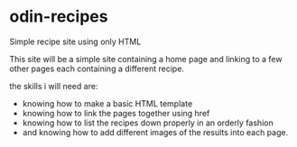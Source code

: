 # odin-recipes
Simple recipe site using only HTML

This site will be a simple site containing a home page and linking 
to a few other pages each containing a different recipe.

the skills i will need are:
- knowing how to make a basic HTML template
- knowing how to link the pages together using href
- knowing how to list the recipes down properly in an orderly fashion
- and knowing how to add different images of the results into each page.